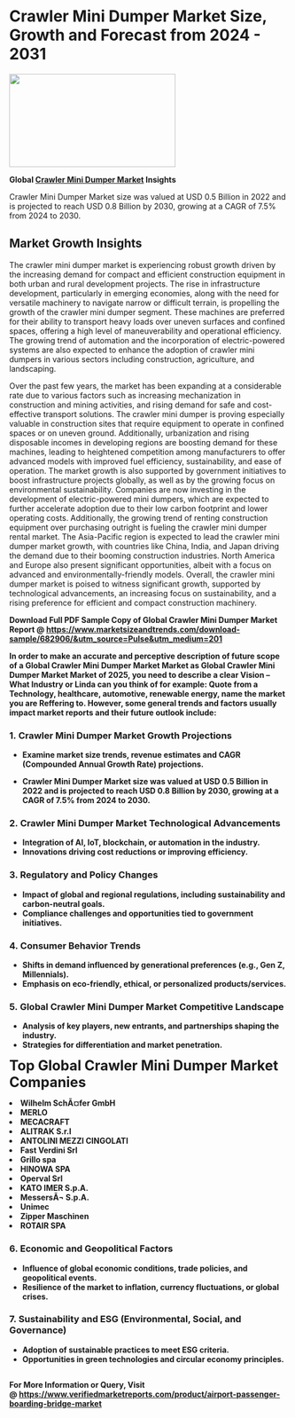 <H1>Crawler Mini Dumper Market Size, Growth and Forecast from 2024 - 2031</H1><img class="aligncenter size-medium wp-image-584254" src="https://thirdeyenews.in/wp-content/uploads/2024/09/Global-Market-Research-300x168.jpeg" alt="" width="300" height="168" /><p><strong>Global&nbsp;<a href="https://www.marketsizeandtrends.com/download-sample/682906/&amp;utm_source=Pulse&amp;utm_medium=201">Crawler Mini Dumper Market</a> Insights</strong></p><p>Crawler Mini Dumper Market size was valued at USD 0.5 Billion in 2022 and is projected to reach USD 0.8 Billion by 2030, growing at a CAGR of 7.5% from 2024 to 2030.</p><p><h2>Market Growth Insights</h2> <p>The crawler mini dumper market is experiencing robust growth driven by the increasing demand for compact and efficient construction equipment in both urban and rural development projects. The rise in infrastructure development, particularly in emerging economies, along with the need for versatile machinery to navigate narrow or difficult terrain, is propelling the growth of the crawler mini dumper segment. These machines are preferred for their ability to transport heavy loads over uneven surfaces and confined spaces, offering a high level of maneuverability and operational efficiency. The growing trend of automation and the incorporation of electric-powered systems are also expected to enhance the adoption of crawler mini dumpers in various sectors including construction, agriculture, and landscaping.</p> <p><strong></strong></p> <p>Over the past few years, the market has been expanding at a considerable rate due to various factors such as increasing mechanization in construction and mining activities, and rising demand for safe and cost-effective transport solutions. The crawler mini dumper is proving especially valuable in construction sites that require equipment to operate in confined spaces or on uneven ground. Additionally, urbanization and rising disposable incomes in developing regions are boosting demand for these machines, leading to heightened competition among manufacturers to offer advanced models with improved fuel efficiency, sustainability, and ease of operation. The market growth is also supported by government initiatives to boost infrastructure projects globally, as well as by the growing focus on environmental sustainability. Companies are now investing in the development of electric-powered mini dumpers, which are expected to further accelerate adoption due to their low carbon footprint and lower operating costs. Additionally, the growing trend of renting construction equipment over purchasing outright is fueling the crawler mini dumper rental market. The Asia-Pacific region is expected to lead the crawler mini dumper market growth, with countries like China, India, and Japan driving the demand due to their booming construction industries. North America and Europe also present significant opportunities, albeit with a focus on advanced and environmentally-friendly models. Overall, the crawler mini dumper market is poised to witness significant growth, supported by technological advancements, an increasing focus on sustainability, and a rising preference for efficient and compact construction machinery.</p> <p><strong></p><p><span class=""><strong>Download Full PDF Sample Copy of Global Crawler Mini Dumper Market Report</strong> @ <a href="https://www.marketsizeandtrends.com/download-sample/682906/&amp;utm_source=Pulse&amp;utm_medium=201" target="_blank">https://www.marketsizeandtrends.com/download-sample/682906/&amp;utm_source=Pulse&amp;utm_medium=201</a></span></p><p>In order to make an accurate and perceptive description of future scope of a Global&nbsp;Crawler Mini Dumper Market Market as Global&nbsp;Crawler Mini Dumper Market Market of 2025, you need to describe a clear Vision &ndash; What Industry or Linda can you think of for example: Quote from a Technology, healthcare, automotive, renewable energy, name the market you are Reffering to. However, some general trends and factors usually impact market reports and their future outlook include:</p><h3>1.&nbsp;<strong>Crawler Mini Dumper Market Growth Projections</strong></h3><ul><li>Examine market size trends, revenue estimates and CAGR (Compounded Annual Growth Rate) projections.</li><li><p>Crawler Mini Dumper Market size was valued at USD 0.5 Billion in 2022 and is projected to reach USD 0.8 Billion by 2030, growing at a CAGR of 7.5% from 2024 to 2030.</p></li></ul><h3>2.&nbsp;<strong>Crawler Mini Dumper Market Technological Advancements</strong></h3><ul><li>Integration of AI, IoT, blockchain, or automation in the industry.</li><li>Innovations driving cost reductions or improving efficiency.</li></ul><h3>3.&nbsp;<strong>Regulatory and Policy Changes</strong></h3><ul><li>Impact of global and regional regulations, including sustainability and carbon-neutral goals.</li><li>Compliance challenges and opportunities tied to government initiatives.</li></ul><h3>4.&nbsp;<strong>Consumer Behavior Trends</strong></h3><ul><li>Shifts in demand influenced by generational preferences (e.g., Gen Z, Millennials).</li><li>Emphasis on eco-friendly, ethical, or personalized products/services.</li></ul><h3>5.&nbsp;<strong>Global Crawler Mini Dumper Market Competitive Landscape</strong></h3><ul><li>Analysis of key players, new entrants, and partnerships shaping the industry.</li><li>Strategies for differentiation and market penetration.</li></ul><p data-pm-slice="1 1 []"><span style="color: inherit; font-family: inherit; font-size: 25px;">Top Global Crawler Mini Dumper Market Companies</span></p><div class="" data-test-id=""><p><li>Wilhelm SchÃ¤fer GmbH</li><li> MERLO</li><li> MECACRAFT</li><li> ALITRAK S.r.l</li><li> ANTOLINI MEZZI CINGOLATI</li><li> Fast Verdini Srl</li><li> Grillo spa</li><li> HINOWA SPA</li><li> Operval Srl</li><li> KATO IMER S.p.A.</li><li> MessersÃ¬ S.p.A.</li><li> Unimec</li><li> Zipper Maschinen</li><li> ROTAIR SPA</li></p></div><h3>6.&nbsp;<strong>Economic and Geopolitical Factors</strong></h3><ul><li>Influence of global economic conditions, trade policies, and geopolitical events.</li><li>Resilience of the market to inflation, currency fluctuations, or global crises.</li></ul><h3>7.&nbsp;<strong>Sustainability and ESG (Environmental, Social, and Governance)</strong></h3><ul><li>Adoption of sustainable practices to meet ESG criteria.</li><li>Opportunities in green technologies and circular economy principles.</li></ul><h2><strong style="font-size: 14px;">For More Information or Query, Visit @&nbsp;</strong><a style="background-color: #ffffff; font-size: 14px;" href="https://www.marketsizeandtrends.com/report/crawler-mini-dumper-market/" target="_blank">https://www.verifiedmarketreports.com/product/airport-passenger-boarding-bridge-market</a></h2>
